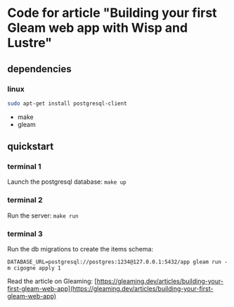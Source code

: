 # Code for article "Building your first Gleam web app with Wisp and Lustre"

## dependencies

### linux

```bash
sudo apt-get install postgresql-client
```
* make
* gleam

## quickstart

### terminal 1

Launch the postgresql database:
```make up```

### terminal 2

Run the server:
```make run```

### terminal 3

Run the db migrations to create the items schema:

```DATABASE_URL=postgresql://postgres:1234@127.0.0.1:5432/app gleam run -m cigogne apply 1 ```



Read the article on Gleaming: [https://gleaming.dev/articles/building-your-first-gleam-web-app](https://gleaming.dev/articles/building-your-first-gleam-web-app)